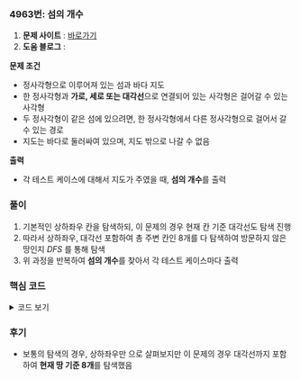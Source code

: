 ### 4963번: 섬의 개수

1. **문제 사이트** : [바로가기](https://www.acmicpc.net/problem/4963)
2. **도움 블로그** : 

**문제 조건**
- 정사각형으로 이루어져 있는 섬과 바다 지도
- 한 정사각형과 **가로, 세로 또는 대각선**으로 연결되어 있는 사각형은 걸어갈 수 있는 사각형
- 두 정사각형이 같은 섬에 있으려면, 한 정사각형에서 다른 정사각형으로 걸어서 갈 수 있는 경로
- 지도는 바다로 둘러싸여 있으며, 지도 밖으로 나갈 수 없음

**출력**  
- 각 테스트 케이스에 대해서 지도가 주였을 때, **섬의 개수**를 출력

### 풀이
1. 기본적인 상하좌우 칸을 탐색하되, 이 문제의 경우 현재 칸 기준 대각선도 탐색 진행
2. 따라서 상하좌우, 대각선 포함하여 총 주변 칸인 8개를 다 탐색하여 방문하지 않은 땅인지 _DFS_ 를 통해 탐색
3. 위 과정을 반복하여 **섬의 개수**를 찾아서 각 테스트 케이스마다 출력

### 핵심 코드

<details>
<summary>코드 보기</summary>

```cpp
void dfs(int x, int y) {
    vis[x][y] = 1;
    
    for(int i = 0; i < 8; i++) {
        int nx = x + dx[i];
        int ny = y + dy[i];
        if(nx >= 0 && nx < h && ny >= 0 && ny < w) {
            if(map[nx][ny] && !vis[nx][ny]) {
                dfs(nx, ny);
            }
        }
    }
}
```
- 현재 땅을 기준으로 근처에 다음 땅이 있는지 탐색하는 함수 `dfs()`
- `vis[][]`로 현재 땅을 방문 처리
- 가로, 세로뿐 만이 아닌 대각선도 탐색해야 함으로, 주변 8개의 땅인 `nx`, `ny`로 다음 칸을 설정
- 다음 칸이 지도 내부 인지 확인하며, `map[][]`과 `vis[][]`를 통해서 땅이면서 방문하지 않은 칸을 다음 탐색 진행
- 위 과정을 더 이상 탐색할 칸이 없을 때까지 _DFS_ 탐색
</details>

### 후기
- 보통의 탐색의 경우, 상하좌우만 으로 살펴보지만 이 문제의 경우 대각선까지 포함하여 **현재 땅 기준 8개**를 탐색했음